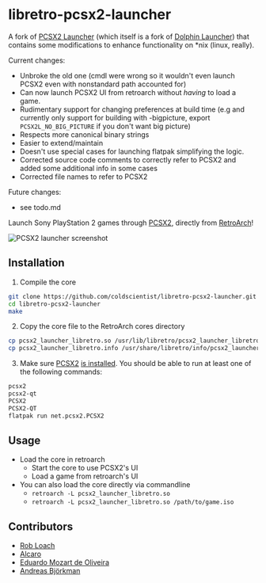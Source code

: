 # libretro-pcsx2-launcher

A fork of [PCSX2 Launcher](https://github.com/eduardomozart/libretro-pcsx2-launcher) (which itself is a fork of [Dolphin Launcher](https://github.com/robloach/libretro-dolphin-launcher)) that contains some modifications to enhance functionality on *nix (linux, really).

Current changes:

- Unbroke the old one (cmdl were wrong so it wouldn't even launch PCSX2 even with nonstandard path accounted for)
- Can now launch PCSX2 UI from retroarch without *having* to load a game.
- Rudimentary support for changing preferences at build time (e.g and currently only support for building with -bigpicture, export `PCSX2L_NO_BIG_PICTURE` if you don't want big picture)
- Respects more canonical binary strings
- Easier to extend/maintain
- Doesn't use special cases for launching flatpak simplifying the logic.
- Corrected source code comments to correctly refer to PCSX2 and added some additional info in some cases
- Corrected file names to refer to PCSX2

Future changes:
- see todo.md


Launch Sony PlayStation 2 games through [PCSX2](https://pcsx2.net/), directly from [RetroArch](http://www.libretro.com/)!

![PCSX2 launcher screenshot](screenshot.png)

## Installation

1. Compile the core
  ``` bash
  git clone https://github.com/coldscientist/libretro-pcsx2-launcher.git
  cd libretro-pcsx2-launcher
  make
  ```

2. Copy the core file to the RetroArch cores directory
  ``` bash
  cp pcsx2_launcher_libretro.so /usr/lib/libretro/pcsx2_launcher_libretro.so
  cp pcsx2_launcher_libretro.info /usr/share/libretro/info/pcsx2_launcher_libretro.info
  ```

3. Make sure [PCSX2](https://pcsx2.net/) [is installed](https://pcsx2.net/download.html). You should be able to run at least one of the following commands:
  ``` bash
  pcsx2
  pcsx2-qt
  PCSX2
  PCSX2-QT
  flatpak run net.pcsx2.PCSX2
  ```

## Usage

- Load the core in retroarch
  - Start the core to use PCSX2's UI
  - Load a game from retroarch's UI
- You can also load the core directly via commandline
  - `retroarch -L pcsx2_launcher_libretro.so`
  - `retroarch -L pcsx2_launcher_libretro.so /path/to/game.iso`

## Contributors

- [Rob Loach](http://github.com/robloach)
- [Alcaro](https://github.com/Alcaro)
- [Eduardo Mozart de Oliveira](https://github.com/coldscientist)
- [Andreas Björkman](https://github.com/TheBeardOfTruth)
